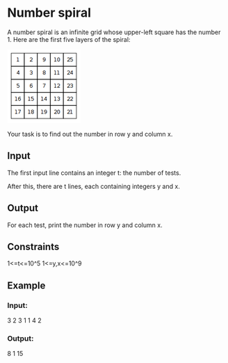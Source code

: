 # Number spiral

A number spiral is an infinite grid whose upper-left square has the number 1. Here are the first five layers of the spiral:

![Number spiral](number_spiral.png)

Your task is to find out the number in row y and column x.

## Input

The first input line contains an integer t: the number of tests.

After this, there are t lines, each containing integers y and x.

## Output

For each test, print the number in row y and column x.

## Constraints

1<=t<=10^5
1<=y,x<=10^9

## Example

### Input:

3
2 3
1 1
4 2

### Output:

8
1
15
